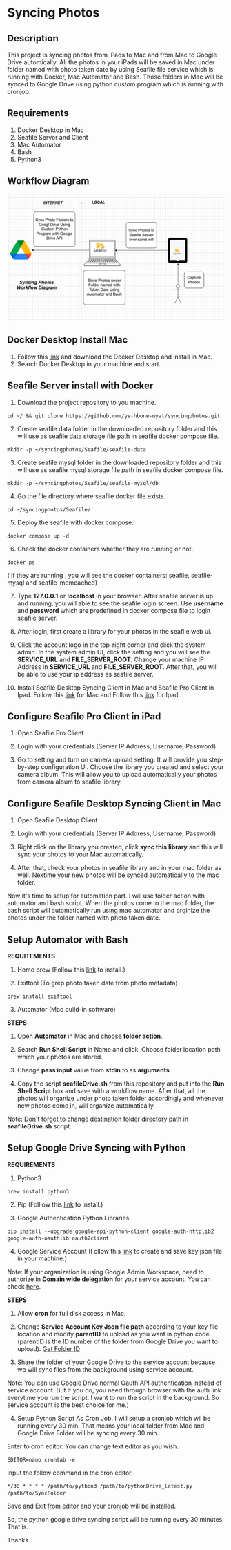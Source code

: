 # Syncing Photos

Description
-----------
This project is syncing photos from iPads to Mac and from Mac to Google Drive automically. All the photos in your iPads will be saved in Mac under folder named with photo taken date by using Seafile file service which is running with Docker, Mac Automator and Bash. Those folders in Mac will be synced to Google Drive using python custom program which is running with cronjob.

Requirements
-----------
1. Docker Desktop in Mac
2. Seafile Server and Client
3. Mac Automator
4. Bash
5. Python3

Workflow Diagram
----------------
![alter text](https://github.com/ye-hbone-myat/syncingphotos/blob/cbee168cb7f8f264dc28cc93d23e449bc7dfbb0b/Images/Screen%20Shot%202021-11-28%20at%203.05.23%20AM.png)

Docker Desktop Install Mac
--------------------------
1. Follow this [link](https://hub.docker.com/editions/community/docker-ce-desktop-mac) and download the Docker Desktop and install in Mac.
2. Search Docker Desktop in your machine and start.

Seafile Server install with Docker
---------------------------
1. Download the project repository to you machine.
```console
cd ~/ && git clone https://github.com/ye-hbone-myat/syncingphotos.git
```

2. Create seafile data folder in the downloaded repository folder and this will use as seafile data storage file path in seafile docker compose file.
```console 
mkdir -p ~/syncingphotos/Seafile/seafile-data
```

3. Create seafile mysql folder in the downloaded repository folder and this will use as seafile mysql storage file path in seafile docker compose file.
```console 
mkdir -p ~/syncingphotos/Seafile/seafile-mysql/db
```
4. Go the file directory where seafile docker file exists.
```console
cd ~/syncingphotos/Seafile/
```

5. Deploy the seafile with docker compose.
```console 
docker compose up -d
```

6. Check the docker containers whether they are running or not.
```console 
docker ps
```
( if they are running , you will see the docker containers: seafile, seafile-mysql and seafile-memcached)

7. Type **127.0.0.1** or **localhost** in your browser. After seafile server is up and running, you will able to see the seafile login screen. Use **username** and **password** which are predefined in docker compose file to login seafile server.

8. After login, first create a library for your photos in the seafile web ui.

9. Click the account logo in the top-right corner and click the system admin. In the system admin UI, click the setting and you will see the **SERVICE_URL** and **FILE_SERVER_ROOT**. Change your machine IP Address in **SERVICE_URL** and **FILE_SERVER_ROOT**. After that, you will be able to use your ip address as seafile server.

10. Install Seafile Desktop Syncing Client in Mac and Seafile Pro Client in Ipad. Follow this [link](https://www.seafile.com/en/download/) for Mac and Follow this [link](https://apps.apple.com/us/app/seafile-pro/id639202512) for Ipad.


Configure Seafile Pro Client in iPad
------------------------------------
1. Open Seafile Pro Client

2. Login with your credentials (Server IP Address, Username, Password)

3. Go to setting and turn on camera upload setting. It will provide you step-by-step configuration UI. Choose the library you created and select your camera album. This will allow you to upload automatically your photos from camera album to seafile library.


Configure Seafile Desktop Syncing Client in Mac
-----------------------------------------------
1. Open Seafile Desktop Client

2. Login with your credentials (Server IP Address, Username, Password)

3. Right click on the library you created, click **sync this library** and this will sync your photos to your Mac automatically.

4. After that, check your photos in seafile library and in your mac folder as well. Nextime your new photos will be synced automatically to the mac folder.


Now it's time to setup for automation part. I will use folder action with automator and bash script. When the photos come to the mac folder, the bash script will automatically run using mac automator and orginize the photos under the folder named with photo taken date.

Setup Automator with Bash
-------------------------

**REQUITEMENTS**

1. Home brew (Follow this [link](https://brew.sh) to install.)

2. Exiftool (To grep photo taken date from photo metadata)
```console 
brew install exiftool
```

3. Automator (Mac build-in software)

**STEPS**

1. Open **Automator** in Mac and choose **folder action**.

2. Search **Run Shell Script** in Name and click. Choose folder location path which your photos are stored.

3. Change **pass input** value from **stdin** to as **arguments**

4. Copy the script **seafileDrive.sh** from this repository and put into the **Run Shell Script** box and save with a workflow name. After that, all the photos will organize under photo taken folder accordingly and whenever new photos come in, will organize automatically.

Note: Don't forget to change destination folder directory path in **seafileDrive.sh** script.

Setup Google Drive Syncing with Python
--------------------------------------

**REQUIREMENTS**

1. Python3
```console 
brew install python3
```
2. Pip (Folllow this [link](https://phoenixnap.com/kb/install-pip-mac) to install.)

3. Google Authentication Python Libraries   
```console 
pip install --upgrade google-api-python-client google-auth-httplib2 google-auth-oauthlib oauth2client
```
4. Google Service Account (Follow this [link](https://developers.google.com/identity/protocols/oauth2/service-account) to create and save key json file in your machine.)

Note: If your organization is using Google Admin Workspace, need to authorize in **Domain wide delegation** for your service account. You can check [here](https://developers.google.com/identity/protocols/oauth2/service-account).


**STEPS**

1. Allow **cron** for full disk access in Mac.

2. Change **Service Account Key Json file path** according to your key file location and modify **parentID** to upload as you want in python code. (parentID is the ID number of the folder from Google Drive you want to upload). [Get Folder ID](https://ploi.io/documentation/database/where-do-i-get-google-drive-folder-id)

3. Share the folder of your Google Drive to the service account because we will sync files from the background using service account.

Note: You can use Google Drive normal Oauth API authentication instead of service account. But if you do, you need through browser with the auth link everytime you run the script. I want to run the script in the background. So service account is the best choice for me.) 

4. Setup Python Script As Cron Job. I will setup a cronjob which wil be running every 30 min. That means your local folder from Mac and Google Drive Folder will be syncing every 30 min.

  Enter to cron editor. You can change text editor as you wish.
  ```console
  EDITOR=nano crontab -e
  ```
  Input the follow command in the cron editor.
  ```console
  */30 * * * * /path/to/python3 /path/to/pythonDrive_latest.py /path/to/SyncFolder
  ```
  Save and Exit from editor and your cronjob will be installed.

So, the python google drive syncing script will be running every 30 minutes. That is. 



Thanks.

